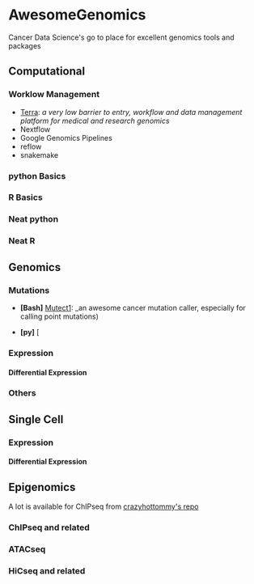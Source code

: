 # AwesomeGenomics
Cancer Data Science's go to place for excellent genomics tools and packages


## Computational

### Worklow Management

- [Terra](https://app.terra.bio/): _a very low barrier to entry, workflow and data management platform for medical and research genomics_
- Nextflow
- Google Genomics Pipelines
- reflow
- snakemake

### python Basics


### R Basics


### Neat python


### Neat R



## Genomics

### Mutations

- __[Bash]__ [Mutect1](https://github.com/broadinstitute/mutect): _an awesome cancer mutation caller, especially for calling point mutations)

- __[py]__ [

### Expression


#### Differential Expression



### Others


## Single Cell

### Expression


#### Differential Expression


## Epigenomics

A lot is available for ChIPseq from [crazyhottommy's repo](https://github.com/crazyhottommy/ChIP-seq-analysis) 

### ChIPseq and related

### ATACseq


### HiCseq and related
